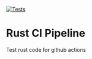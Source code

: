[![Tests](https://github.com/sierratrading/github-actions-rust/actions/workflows/tests.yml/badge.svg)](https://github.com/sierratrading/github-actions-rust/actions/workflows/tests.yml)

# Rust CI Pipeline
Test rust code for github actions
